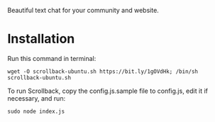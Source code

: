Beautiful text chat for your community and website.

# Installation

Run this command in terminal:

    wget -O scrollback-ubuntu.sh https://bit.ly/1gOVdHk; /bin/sh scrollback-ubuntu.sh

To run Scrollback, copy the config.js.sample file to config.js, edit it if necessary, and run:

	sudo node index.js
